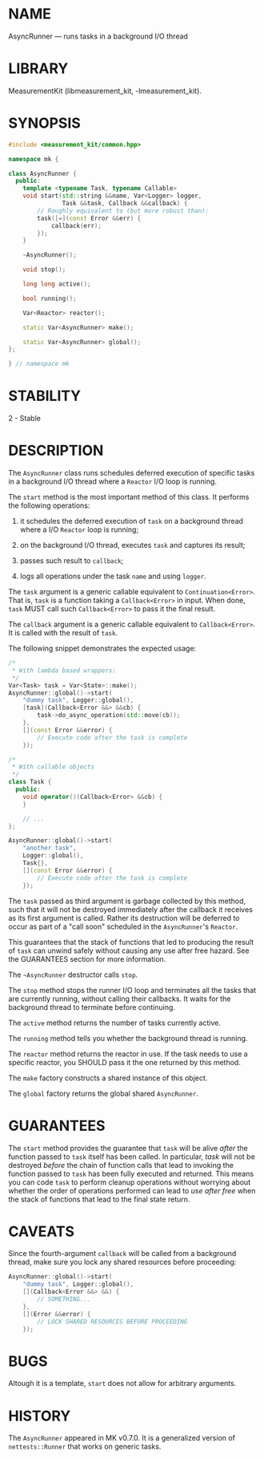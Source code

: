 # NAME
AsyncRunner &mdash; runs tasks in a background I/O thread

# LIBRARY
MeasurementKit (libmeasurement\_kit, -lmeasurement\_kit).

# SYNOPSIS
```C++
#include <measurement_kit/common.hpp>

namespace mk {

class AsyncRunner {
  public:
    template <typename Task, typename Callable>
    void start(std::string &&name, Var<Logger> logger,
               Task &&task, Callback &&callback) {
        // Roughly equivalent to (but more robust than):
        task([=](const Error &&err) {
            callback(err);
        });
    }

    ~AsyncRunner();

    void stop();

    long long active();

    bool running();

    Var<Reactor> reactor();

    static Var<AsyncRunner> make();

    static Var<AsyncRunner> global();
};

} // namespace mk
```

# STABILITY

2 - Stable

# DESCRIPTION


The `AsyncRunner` class runs schedules deferred execution of specific tasks
in a background I/O thread where a `Reactor` I/O loop is running.

The `start` method is the most important method of this class. It performs the
following operations:

1. it schedules the deferred execution of `task` on a background thread where
   a I/O `Reactor` loop is running;

2. on the background I/O thread, executes `task` and captures its result;

3. passes such result to `callback`;

4. logs all operations under the task `name` and using `logger`.

The `task` argument is a generic callable equivalent to
`Continuation<Error>`. That is, `task` is a function taking
a `Callback<Error>` in input. When done, `task` MUST call
such `Callback<Error>` to pass it the final result.

The `callback` argument is a generic callable equivalent
to `Callback<Error>`. It is called with the result of `task`.

The following snippet demonstrates the expected usage:

```C++
/*
 * With lambda based wrappers:
 */
Var<Task> task = Var<State>::make();
AsyncRunner::global()->start(
    "dummy task", Logger::global(),
    [task](Callback<Error &&> &&cb) {
        task->do_async_operation(std::move(cb));
    },
    [](const Error &&error) {
        // Execute code after the task is complete
    });

/*
 * With callable objects
 */
class Task {
  public:
    void operator()(Callback<Error> &&cb) {
    }

    // ...
};

AsyncRunner::global()->start(
    "another task",
    Logger::global(),
    Task{},
    [](const Error &&error) {
        // Execute code after the task is complete
    });
```

The `task` passed as third argument is garbage collected by this method,
such that it will not be destroyed immediately after the callback it receives
as its first argument is called. Rather its destruction will be deferred to
occur as part of a "call soon" scheduled in the `AsyncRunner`'s `Reactor`.

This guarantees that the stack of functions that led to producing the result
of `task` can unwind safely without causing any use after free hazard. See
the GUARANTEES section for more information.

The `~AsyncRunner` destructor calls `stop`.

The `stop` method stops the runner I/O loop and terminates all the tasks
that are currently running, without calling their callbacks. It waits for
the background thread to terminate before continuing.

The `active` method returns the number of tasks currently active.

The `running` method tells you whether the background thread is running.

The `reactor` method returns the reactor in use. If the task needs to use a
specific reactor, you SHOULD pass it the one returned by this method.

The `make` factory constructs a shared instance of this object.

The `global` factory returns the global shared `AsyncRunner`.

# GUARANTEES

The `start` method provides the guarantee that `task` will be alive *after* the
function passed to `task` itself has been called. In particular, *task* will
not be destroyed *before* the chain of function calls that lead to invoking the
function passed to `task` has been fully executed and returned. This means you
can code `task` to perform cleanup operations without worrying about whether
the order of operations performed can lead to *use after free* when the stack
of functions that lead to the final state return.

# CAVEATS

Since the fourth-argument `callback` will be called from a background
thread, make sure you lock any shared resources before proceeding:

```C++
AsyncRunner::global()->start(
    "dummy task", Logger::global(),
    [](Callback<Error &&> &&) {
        // SOMETHING...
    },
    [](Error &&error) {
        // LOCK SHARED RESOURCES BEFORE PROCEEDING
    });
```

# BUGS

Altough it is a template, `start` does not allow for arbitrary arguments.

# HISTORY

The `AsyncRunner` appeared in MK v0.7.0. It is a generalized version
of `nettests::Runner` that works on generic tasks.
